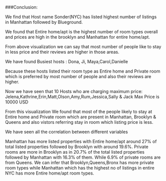 ###Conclusion:

We find that Host name Sonder(NYC) has listed highest number of listings in Manhattan followed by Blueground.

We found that Entire home/apt is the highest number of room types overall and prices are high in the brooklyn and Manhattan for entire home/apt.

From above visualization we can say that most number of people like to stay in less price and their reviews are higher in those areas.

We have found Busiest hosts : Dona, Ji, Maya,Carol,Danielle

Because these hosts listed their room type as Entire home and Private room which is preferred by most number of people and also their reviews are higher.

Now we have seen that 10 Hosts who are charging maximum price: Jelena,Kathrine,Erin,Matt,Olson,Amy,Rum,Jessica,Sally & Jack
Max Price is 10000 USD

From this visualization We found that most of the people likely to stay at Entire home and Private room which are present in Manhattan, Brooklyn & Queens and also vistors referring stay in room which listing price is less.

We have seen all the correlation between different variables

Manhattan has more listed properties with Entire home/apt around 27% of total listed properties followed by Brooklyn with around 19.6%. Private rooms are more in Brooklyn as in 20.7% of the total listed properties followed by Manhattan with 16.3% of them. While 6.9% of private rooms are from Queens. We can infer that Brooklyn,Queens,Bronx has more private room types while Manhattan which has the highest no of listings in entire NYC has more Entire home/apt room types.
